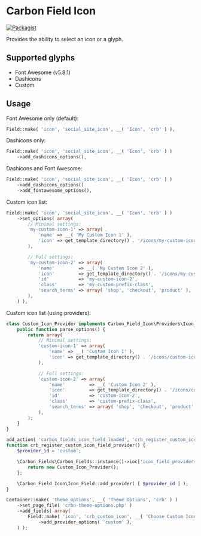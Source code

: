 # Carbon Field Icon

[![Packagist](https://img.shields.io/packagist/vpre/htmlburger/carbon-field-icon.svg?style=flat-square&colorB=0366d6)](https://packagist.org/packages/htmlburger/carbon-field-icon)

Provides the ability to select an icon or a glyph.

## Supported glyphs

- Font Awesome (v5.8.1)
- Dashicons
- Custom

## Usage

Font Awesome only (default):

```php
Field::make( 'icon', 'social_site_icon', __( 'Icon', 'crb' ) ),
```

Dashicons only:

```php
Field::make( 'icon', 'social_site_icon', __( 'Icon', 'crb' ) )
	->add_dashicons_options(),
```

Dashicons and Font Awesome:

```php
Field::make( 'icon', 'social_site_icon', __( 'Icon', 'crb' ) )
	->add_dashicons_options()
	->add_fontawesome_options(),
```

Custom icon list:

```php
Field::make( 'icon', 'social_site_icon', __( 'Icon', 'crb' ) )
	->set_options( array(
		// Minimal settings:
		'my-custom-icon-1' => array(
			'name' => __( 'My Custom Icon 1' ),
			'icon' => get_template_directory() . '/icons/my-custom-icon-1.svg',
		),

		// Full settings:
		'my-custom-icon-2' => array(
			'name'         => __( 'My Custom Icon 2' ),
			'icon'         => get_template_directory() . '/icons/my-custom-icon-2.svg',
			'id'           => 'my-custom-icon-2',
			'class'        => 'my-custom-prefix-class',
			'search_terms' => array( 'shop', 'checkout', 'product' ),
		),
	) ),
```

Custom icon list (using providers):

```php
class Custom_Icon_Provider implements Carbon_Field_Icon\Providers\Icon_Provider_Interface {
	public function parse_options() {
		return array(
			// Minimal settings:
			'custom-icon-1' => array(
				'name' => __( 'Custom Icon 1' ),
				'icon' => get_template_directory() . '/icons/custom-icon-1.svg',
			),

			// Full settings:
			'custom-icon-2' => array(
				'name'         => __( 'Custom Icon 2' ),
				'icon'         => get_template_directory() . '/icons/custom-icon-2.svg',
				'id'           => 'custom-icon-2',
				'class'        => 'custom-prefix-class',
				'search_terms' => array( 'shop', 'checkout', 'product' ),
			),
		);
	}
}

add_action( 'carbon_fields_icon_field_loaded', 'crb_register_custom_icon_field_provider' );
function crb_register_custom_icon_field_provider() {
	$provider_id = 'custom';

	\Carbon_Fields\Carbon_Fields::instance()->ioc['icon_field_providers'][ $provider_id ] = function( $container ) {
		return new Custom_Icon_Provider();
	};

	\Carbon_Field_Icon\Icon_Field::add_provider( [ $provider_id ] );
}

Container::make( 'theme_options', __( 'Theme Options', 'crb' ) )
	->set_page_file( 'crbn-theme-options.php' )
	->add_fields( array(
		Field::make( 'icon', 'crb_custom_icon', __( 'Choose Custom Icon', 'crb' ) )
			->add_provider_options( 'custom' ),
	) );
```
